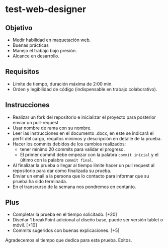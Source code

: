 # test-web-designer

## Objetivo
* Medir habilidad en maquetación web.
* Buenas prácticas
* Manejo el trabajo bajo presión.
* Alcance en desarrollo.

## Requisitos
* Límite de tiempo, duración máxima de 2:00 min.
* Orden y legibilidad de código (indispensable en trabajo colaborativo).

## Instrucciones
* Realizar un fork del repositorio e inicializar el proyecto para posterior enviar un pull-request
* Usar nombre de rama con su nombre.
* Leer las instrucciones en el documento .docx, en este se indicará el perfil del cargo, requitos mínimos y descripción en detalle de la prueba.
* Hacer los commits debidos de los cambios realizados:
  * tener mínimo 20 commits para validar el progreso.
  * El primer commit debe empezar con la palabra `commit inicial` y el último con la palabra `commit final`.
* Al finalizar la prueba o llegar al tiempo límite hacer un pull request al repositorio para dar como finalizada su prueba.
* Enviar un email a la persona que lo contacto para informar que su prueba ha sido terminada.
* En el transcurso de la semana nos pondremos en contanto.

## Plus
* Completar la prueba en el tiempo solicitado. [+20]
* Diseñar 1 breakPoint adicional al diseño base, puede ser versión tablet o móvil. [+10]
* Commits sugeridos con buenas explicaciones. [+5]


Agradecemos el tiempo que dedica para esta prueba.
Exitos.
